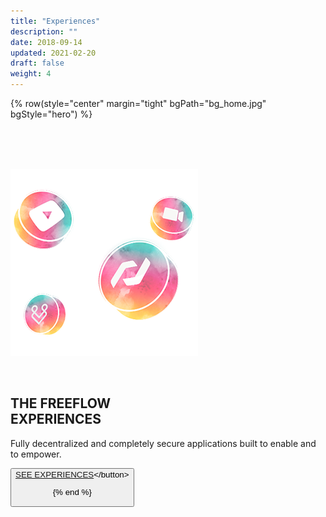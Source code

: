 ```yaml
---
title: "Experiences"
description: ""
date: 2018-09-14
updated: 2021-02-20
draft: false
weight: 4
---
```


<!-- section 1 (header) -->

{% row(style="center" margin="tight" bgPath="bg_home.jpg" bgStyle="hero") %}

<br>

<br>

<br>

![FF Logo](tf_experience_small.png#mx-auto) 

<br>



## THE FREEFLOW <br> EXPERIENCES

Fully decentralized and completely secure applications built to enable and to empower.

<button>[SEE EXPERIENCES]("https://threefoldfoundation.github.io/books/freeflow/mytwin/experiences/experiences.html")</button>

{% end %}